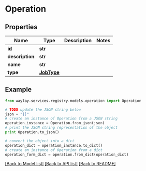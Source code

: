 # Operation


## Properties

Name | Type | Description | Notes
------------ | ------------- | ------------- | -------------
**id** | **str** |  | 
**description** | **str** |  | 
**name** | **str** |  | 
**type** | [**JobType**](JobType.md) |  | 

## Example

```python
from waylay.services.registry.models.operation import Operation

# TODO update the JSON string below
json = "{}"
# create an instance of Operation from a JSON string
operation_instance = Operation.from_json(json)
# print the JSON string representation of the object
print Operation.to_json()

# convert the object into a dict
operation_dict = operation_instance.to_dict()
# create an instance of Operation from a dict
operation_form_dict = operation.from_dict(operation_dict)
```
[[Back to Model list]](../README.md#documentation-for-models) [[Back to API list]](../README.md#documentation-for-api-endpoints) [[Back to README]](../README.md)


